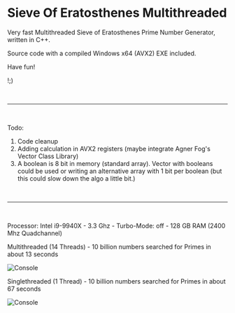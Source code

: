 # Sieve Of Eratosthenes Multithreaded
Very fast Multithreaded Sieve of Eratosthenes Prime Number Generator, written in C++.

Source code with a compiled Windows x64 (AVX2) EXE included.

Have fun!

!;)

<br>
<hr>
<br>

Todo:
1. Code cleanup
2. Adding calculation in AVX2 registers (maybe integrate Agner Fog's Vector Class Library)
3. A boolean is 8 bit in memory (standard array). Vector with booleans could be used or writing an alternative array with 1 bit per boolean
   (but this could slow down the algo a little bit.)

<br>
<hr>
<br>

Processor: Intel i9-9940X - 3.3 Ghz - Turbo-Mode: off - 128 GB RAM (2400 Mhz Quadchannel)

Multithreaded (14 Threads) - 10 billion numbers searched for Primes in about 13 seconds

![Console](https://github.com/bformless/Prime-Number-Generator-Win64/blob/main/Picture_2021-11-16.jpg)

Singlethreaded (1 Thread) - 10 billion numbers searched for Primes in about 67 seconds

![Console](https://github.com/bformless/Prime-Number-Generator-Win64/blob/main/Picture_2021-11-16_ST.jpg)


